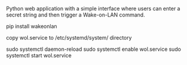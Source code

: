 Python web application with a simple interface where users can enter a secret string and then trigger a Wake-on-LAN command.

pip install wakeonlan

copy wol.service to /etc/systemd/system/ directory

sudo systemctl daemon-reload
sudo systemctl enable wol.service
sudo systemctl start wol.service
